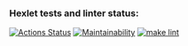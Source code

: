 ### Hexlet tests and linter status:
[![Actions Status](https://github.com/yavictor/php-project-lvl1/workflows/hexlet-check/badge.svg)](https://github.com/yavictor/php-project-lvl1/actions)
[![Maintainability](https://api.codeclimate.com/v1/badges/a99a88d28ad37a79dbf6/maintainability)](https://codeclimate.com/github/codeclimate/codeclimate/maintainability)
[![make lint](https://github.com/yavictor/php-project-lvl1/workflows/PHP%20Composer/badge.svg)](https://github.com/yavictor/php-project-lvl1/actions?query=workflow%3A%22PHP+Composer%22)
